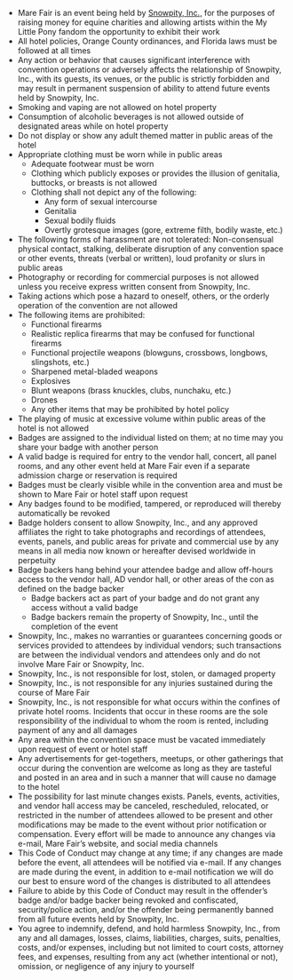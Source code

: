 - Mare Fair is an event being held by [Snowpity, Inc.,](https://snowpity.org/) for the purposes of raising money for equine charities and allowing artists within the My Little Pony fandom the opportunity to exhibit their work
- All hotel policies, Orange County ordinances, and Florida laws must be followed at all times
- Any action or behavior that causes significant interference with convention operations or adversely affects the relationship of Snowpity, Inc., with its guests, its venues, or the public is strictly forbidden and may result in permanent suspension of ability to attend future events held by Snowpity, Inc.
- Smoking and vaping are not allowed on hotel property
- Consumption of alcoholic beverages is not allowed outside of designated areas while on hotel property
- Do not display or show any adult themed matter in public areas of the hotel
- Appropriate clothing must be worn while in public areas
	- Adequate footwear must be worn
	- Clothing which publicly exposes or provides the illusion of genitalia, buttocks, or breasts is not allowed
	- Clothing shall not depict any of the following:
		- Any form of sexual intercourse
		- Genitalia
		- Sexual bodily fluids
		- Overtly grotesque images (gore, extreme filth, bodily waste, etc.)
- The following forms of harassment are not tolerated: Non-consensual physical contact, stalking, deliberate disruption of any convention space or other events, threats (verbal or written), loud profanity or slurs in public areas
- Photography or recording for commercial purposes is not allowed unless you receive express written consent from Snowpity, Inc.
- Taking actions which pose a hazard to oneself, others, or the orderly operation of the convention are not allowed
- The following items are prohibited:
	- Functional firearms
	- Realistic replica firearms that may be confused for functional firearms
	- Functional projectile weapons (blowguns, crossbows, longbows, slingshots, etc.)
	- Sharpened metal-bladed weapons
	- Explosives
	- Blunt weapons (brass knuckles, clubs, nunchaku, etc.)
	- Drones
	- Any other items that may be prohibited by hotel policy
- The playing of music at excessive volume within public areas of the hotel is not allowed
- Badges are assigned to the individual listed on them; at no time may you share your badge with another person
- A valid badge is required for entry to the vendor hall, concert, all panel rooms, and any other event held at Mare Fair even if a separate admission charge or reservation is required
- Badges must be clearly visible while in the convention area and must be shown to Mare Fair or hotel staff upon request
- Any badges found to be modified, tampered, or reproduced will thereby automatically be revoked
- Badge holders consent to allow Snowpity, Inc., and any approved affiliates the right to take photographs and recordings of attendees, events, panels, and public areas for private and commercial use by any means in all media now known or hereafter devised worldwide in perpetuity
- Badge backers hang behind your attendee badge and allow off-hours access to the vendor hall, AD vendor hall, or other areas of the con as defined on the badge backer
	- Badge backers act as part of your badge and do not grant any access without a valid badge
	- Badge backers remain the property of Snowpity, Inc., until the completion of the event
- Snowpity, Inc., makes no warranties or guarantees concerning goods or services provided to attendees by individual vendors; such transactions are between the individual vendors and attendees only and do not involve Mare Fair or Snowpity, Inc.
- Snowpity, Inc., is not responsible for lost, stolen, or damaged property
- Snowpity, Inc., is not responsible for any injuries sustained during the course of Mare Fair
- Snowpity, Inc., is not responsible for what occurs within the confines of private hotel rooms.  Incidents that occur in these rooms are the sole responsibility of the individual to whom the room is rented, including payment of any and all damages
- Any area within the convention space must be vacated immediately upon request of event or hotel staff
- Any advertisements for get-togethers, meetups, or other gatherings that occur during the convention are welcome as long as they are tasteful and posted in an area and in such a manner that will cause no damage to the hotel
- The possibility for last minute changes exists.  Panels, events, activities, and vendor hall access may be canceled, rescheduled, relocated, or restricted in the number of attendees allowed to be present and other modifications may be made to the event without prior notification or compensation.  Every effort will be made to announce any changes via e-mail, Mare Fair’s website, and social media channels
- This Code of Conduct may change at any time; if any changes are made before the event, all attendees will be notified via e-mail.  If any changes are made during the event, in addition to e-mail notification we will do our best to ensure word of the changes is distributed to all attendees
- Failure to abide by this Code of Conduct may result in the offender’s badge and/or badge backer being revoked and confiscated, security/police action, and/or the offender being permanently banned from all future events held by Snowpity, Inc.
- You agree to indemnify, defend, and hold harmless Snowpity, Inc., from any and all damages, losses, claims, liabilities, charges, suits, penalties, costs, and/or expenses, including but not limited to court costs, attorney fees, and expenses, resulting from any act (whether intentional or not), omission, or negligence of any injury to yourself